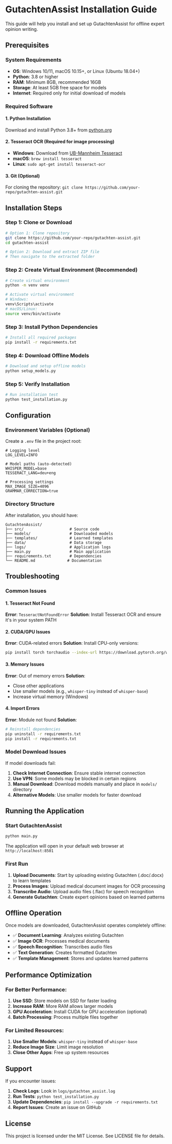 # GutachtenAssist Installation Guide

This guide will help you install and set up GutachtenAssist for offline expert opinion writing.

## Prerequisites

### System Requirements
- **OS**: Windows 10/11, macOS 10.15+, or Linux (Ubuntu 18.04+)
- **Python**: 3.8 or higher
- **RAM**: Minimum 8GB, recommended 16GB
- **Storage**: At least 5GB free space for models
- **Internet**: Required only for initial download of models

### Required Software

#### 1. Python Installation
Download and install Python 3.8+ from [python.org](https://python.org)

#### 2. Tesseract OCR (Required for image processing)
- **Windows**: Download from [UB-Mannheim Tesseract](https://github.com/UB-Mannheim/tesseract/wiki)
- **macOS**: `brew install tesseract`
- **Linux**: `sudo apt-get install tesseract-ocr`

#### 3. Git (Optional)
For cloning the repository: `git clone https://github.com/your-repo/gutachten-assist.git`

## Installation Steps

### Step 1: Clone or Download
```bash
# Option 1: Clone repository
git clone https://github.com/your-repo/gutachten-assist.git
cd gutachten-assist

# Option 2: Download and extract ZIP file
# Then navigate to the extracted folder
```

### Step 2: Create Virtual Environment (Recommended)
```bash
# Create virtual environment
python -m venv venv

# Activate virtual environment
# Windows:
venv\Scripts\activate
# macOS/Linux:
source venv/bin/activate
```

### Step 3: Install Python Dependencies
```bash
# Install all required packages
pip install -r requirements.txt
```

### Step 4: Download Offline Models
```bash
# Download and setup offline models
python setup_models.py
```

### Step 5: Verify Installation
```bash
# Run installation test
python test_installation.py
```

## Configuration

### Environment Variables (Optional)
Create a `.env` file in the project root:

```env
# Logging level
LOG_LEVEL=INFO

# Model paths (auto-detected)
WHISPER_MODEL=base
TESSERACT_LANG=deu+eng

# Processing settings
MAX_IMAGE_SIZE=4096
GRAMMAR_CORRECTION=true
```

### Directory Structure
After installation, you should have:
```
GutachtenAssist/
├── src/                    # Source code
├── models/                 # Downloaded models
├── templates/              # Learned templates
├── data/                   # Data storage
├── logs/                   # Application logs
├── main.py                 # Main application
├── requirements.txt        # Dependencies
└── README.md              # Documentation
```

## Troubleshooting

### Common Issues

#### 1. Tesseract Not Found
**Error**: `TesseractNotFoundError`
**Solution**: Install Tesseract OCR and ensure it's in your system PATH

#### 2. CUDA/GPU Issues
**Error**: CUDA-related errors
**Solution**: Install CPU-only versions:
```bash
pip install torch torchaudio --index-url https://download.pytorch.org/whl/cpu
```

#### 3. Memory Issues
**Error**: Out of memory errors
**Solution**: 
- Close other applications
- Use smaller models (e.g., `whisper-tiny` instead of `whisper-base`)
- Increase virtual memory (Windows)

#### 4. Import Errors
**Error**: Module not found
**Solution**: 
```bash
# Reinstall dependencies
pip uninstall -r requirements.txt
pip install -r requirements.txt
```

### Model Download Issues

If model downloads fail:

1. **Check Internet Connection**: Ensure stable internet connection
2. **Use VPN**: Some models may be blocked in certain regions
3. **Manual Download**: Download models manually and place in `models/` directory
4. **Alternative Models**: Use smaller models for faster download

## Running the Application

### Start GutachtenAssist
```bash
python main.py
```

The application will open in your default web browser at `http://localhost:8501`

### First Run
1. **Upload Documents**: Start by uploading existing Gutachten (.doc/.docx) to learn templates
2. **Process Images**: Upload medical document images for OCR processing
3. **Transcribe Audio**: Upload audio files (.flac) for speech recognition
4. **Generate Gutachten**: Create expert opinions based on learned patterns

## Offline Operation

Once models are downloaded, GutachtenAssist operates completely offline:

- ✅ **Document Learning**: Analyzes existing Gutachten
- ✅ **Image OCR**: Processes medical documents
- ✅ **Speech Recognition**: Transcribes audio files
- ✅ **Text Generation**: Creates formatted Gutachten
- ✅ **Template Management**: Stores and updates learned patterns

## Performance Optimization

### For Better Performance:
1. **Use SSD**: Store models on SSD for faster loading
2. **Increase RAM**: More RAM allows larger models
3. **GPU Acceleration**: Install CUDA for GPU acceleration (optional)
4. **Batch Processing**: Process multiple files together

### For Limited Resources:
1. **Use Smaller Models**: `whisper-tiny` instead of `whisper-base`
2. **Reduce Image Size**: Limit image resolution
3. **Close Other Apps**: Free up system resources

## Support

If you encounter issues:

1. **Check Logs**: Look in `logs/gutachten_assist.log`
2. **Run Tests**: `python test_installation.py`
3. **Update Dependencies**: `pip install --upgrade -r requirements.txt`
4. **Report Issues**: Create an issue on GitHub

## License

This project is licensed under the MIT License. See LICENSE file for details. 
